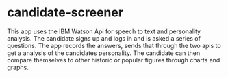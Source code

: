 # candidate-screener 
This app uses the IBM Watson Api for speech to text and personality analysis. The candidate signs up and logs in and is asked a series of questions. The app records the answers, sends that through the two apis to get a analysis of the candidates personality. The candidate can then compare themselves to other historic or popular figures through charts and graphs.
